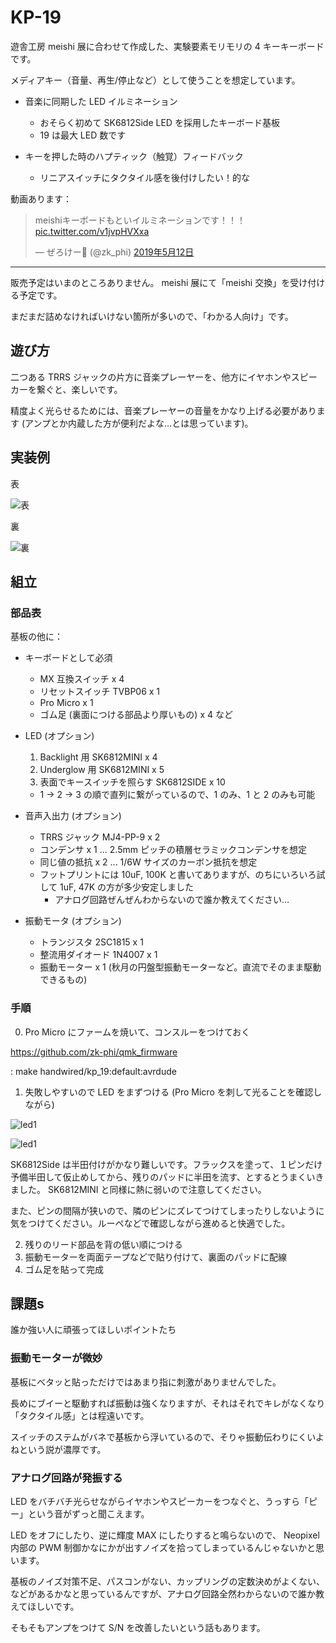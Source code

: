 # KP-19

遊舎工房 meishi 展に合わせて作成した、実験要素モリモリの 4 キーキーボードです。

メディアキー（音量、再生/停止など）として使うことを想定しています。

- 音楽に同期した LED イルミネーション
  - おそらく初めて SK6812Side LED を採用したキーボード基板
  - 19 は最大 LED 数です

- キーを押した時のハプティック（触覚）フィードバック
  - リニアスイッチにタクタイル感を後付けしたい！的な

動画あります：

<blockquote class="twitter-tweet" data-lang="ja"><p lang="ja" dir="ltr">meishiキーボードもといイルミネーションです！！！ <a href="https://t.co/v1jvpHVXxa">pic.twitter.com/v1jvpHVXxa</a></p>&mdash; ぜろけー🔨 (@zk_phi) <a href="https://twitter.com/zk_phi/status/1127585762080256000?ref_src=twsrc%5Etfw">2019年5月12日</a></blockquote>

----

販売予定はいまのところありません。 meishi 展にて「meishi 交換」を受け付ける予定です。

まだまだ詰めなければいけない箇所が多いので、「わかる人向け」です。

## 遊び方

二つある TRRS ジャックの片方に音楽プレーヤーを、他方にイヤホンやスピーカーを繋ぐと、楽しいです。

精度よく光らせるためには、音楽プレーヤーの音量をかなり上げる必要があります (アンプとか内蔵した方が便利だよな…とは思っています)。

## 実装例

表

![表](imgs/1.jpg)

裏

![裏](imgs/3.jpg)

## 組立
### 部品表

基板の他に：

- キーボードとして必須
  - MX 互換スイッチ x 4
  - リセットスイッチ TVBP06 x 1
  - Pro Micro x 1
  - ゴム足 (裏面につける部品より厚いもの) x 4 など

- LED (オプション)
  1. Backlight 用 SK6812MINI x 4
  2. Underglow 用 SK6812MINI x 5
  3. 表面でキースイッチを照らす SK6812SIDE x 10
  - 1 -> 2 -> 3 の順で直列に繋がっているので、1 のみ、1 と 2 のみも可能

- 音声入出力 (オプション)
  - TRRS ジャック MJ4-PP-9 x 2
  - コンデンサ x 1 ... 2.5mm ピッチの積層セラミックコンデンサを想定
  - 同じ値の抵抗 x 2 ... 1/6W サイズのカーボン抵抗を想定
  - フットプリントには 10uF, 100K と書いてありますが、のちにいろいろ試して 1uF, 47K の方が多少安定しました
    - アナログ回路ぜんぜんわからないので誰か教えてください…

- 振動モータ (オプション)
  - トランジスタ 2SC1815 x 1
  - 整流用ダイオード 1N4007 x 1
  - 振動モーター x 1 (秋月の円盤型振動モーターなど。直流でそのまま駆動できるもの)

### 手順

0. Pro Micro にファームを焼いて、コンスルーをつけておく

https://github.com/zk-phi/qmk_firmware

: make handwired/kp_19:default:avrdude

1. 失敗しやすいので LED をまずつける (Pro Micro を刺して光ることを確認しながら)

![led1](imgs/led1.jpg)

![led1](imgs/led2.jpg)

SK6812Side は半田付けがかなり難しいです。フラックスを塗って、１ピンだけ予備半田して仮止めしてから、残りのパッドに半田を流す、とするとうまくいきました。 SK6812MINI と同様に熱に弱いので注意してください。

また、ピンの間隔が狭いので、隣のピンにズレてつけてしまったりしないように気をつけてください。ルーペなどで確認しながら進めると快適でした。

2. 残りのリード部品を背の低い順につける
3. 振動モーターを両面テープなどで貼り付けて、裏面のパッドに配線
4. ゴム足を貼って完成

## 課題s

誰か強い人に頑張ってほしいポイントたち

### 振動モーターが微妙

基板にベタッと貼っただけではあまり指に刺激がありませんでした。

長めにブイーと駆動すれば振動は強くなりますが、それはそれでキレがなくなり「タクタイル感」とは程遠いです。

スイッチのステムがバネで基板から浮いているので、そりゃ振動伝わりにくいよねという説が濃厚です。

### アナログ回路が発振する

LED をバチバチ光らせながらイヤホンやスピーカーをつなぐと、うっすら「ピー」という音がずっと聞こえます。

LED をオフにしたり、逆に輝度 MAX にしたりすると鳴らないので、 Neopixel 内部の PWM 制御かなにかが出すノイズを拾ってしまっているんじゃないかと思います。

基板のノイズ対策不足、パスコンがない、カップリングの定数決めがよくない、などがあるかなと思っているんですが、アナログ回路全然わからないので誰か教えてほしいです。

そもそもアンプをつけて S/N を改善したいという話もあります。
